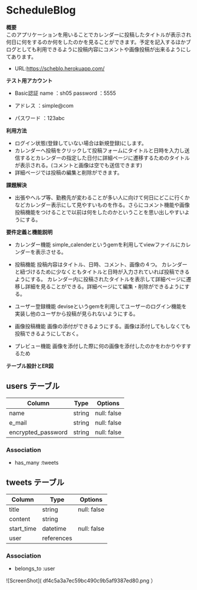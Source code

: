  # ScheduleBlog

 **概要**  
このアプリケーションを用いることでカレンダーに投稿したタイトルが表示され何日に何をするのか何をしたのかを見ることができます。予定を記入するほかブログとしても利用できるように投稿内容にコメントや画像投稿が出来るようにしてあります。

- URL:https://scheblo.herokuapp.com/

 **テスト用アカウント**
- Basic認証
  name ：sh05
  password ：5555

- アドレス  ：simple@com
- パスワード  ：123abc

 **利用方法**
- ログイン状態(登録していない場合は新規登録)にします。
- カレンダーへ投稿をクリックして投稿フォームにタイトルと日時を入力し送信するとカレンダーの指定した日付に詳細ページに遷移するためのタイトルが表示される。(コメントと画像は空でも送信できます)
- 詳細ページでは投稿の編集と削除ができます。

 **課題解決**
- 出張やヘルプ等、勤務先が変わることが多い人に向けて何日にどこに行くかなどカレンダー表示にして見やすいものを作る。さらにコメント機能や画像投稿機能をつけることで以前は何をしたのかということを思い出しやすいようにする。

 **要件定義と機能説明**
- カレンダー機能  simple_calenderというgemを利用してviewファイルにカレンダーを表示させる。

- 投稿機能
  投稿内容はタイトル、日時、コメント、画像の４つ。
  カレンダーと紐づけるために少なくともタイトルと日時が入力されていれば投稿できるようにする。
  カレンダー内に投稿されたタイトルを表示して詳細ページに遷移し詳細を見ることができる。詳細ページにて編集・削除ができるようにする。

- ユーザー登録機能
  deviseというgemを利用してユーザーのログイン機能を実装し他のユーザから投稿が見られないようにする。

- 画像投稿機能
  画像の添付ができるようにする。画像は添付してもしなくても投稿できるようにしておく。
  
- プレビュー機能
  画像を添付した際に何の画像を添付したのかをわかりやすするため


 **テーブル設計とER図**

 

## users テーブル

| Column             | Type   | Options     |
| ------------------ | ------ | ----------- |
| name               | string | null: false |
| e_mail             | string | null: false |
| encrypted_password | string | null: false |

### Association

- has_many :tweets

## tweets テーブル

| Column             | Type       | Options     |
| ------------------ | ---------- | ----------- |
| title              | string     | null: false |
| content            | string     |             |
| start_time         | datetime   | null: false |
| user               | references |             |

### Association

- belongs_to :user


 
![ScreenShot]( df4c5a3a7ec59bc490c9b5af9387ed80.png ）